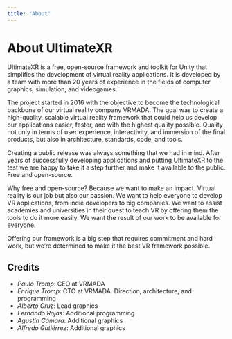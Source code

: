 ```yaml
---
title: "About"
---
```


# About UltimateXR

UltimateXR is a free, open-source framework and toolkit for Unity that simplifies the development of virtual reality applications. It is developed by a team with more than 20 years of experience in the fields of computer graphics, simulation, and videogames. 

The project started in 2016 with the objective to become the technological backbone of our virtual reality company VRMADA. The goal was to create a high-quality, scalable virtual reality framework that could help us develop our applications easier, faster, and with the highest quality possible. Quality not only in terms of user experience, interactivity, and immersion of the final products, but also in architecture, standards, code, and tools. 

Creating a public release was always something that we had in mind. After years of successfully developing applications and putting UltimateXR to the test we are happy to take it a step further and make it available to the public. Free and open-source. 

Why free and open-source? Because we want to make an impact. Virtual reality is our job but also our passion. We want to help everyone to develop VR applications, from indie developers to big companies. We want to assist academies and universities in their quest to teach VR by offering them the tools to do it more easily. We want the result of our work to be available for everyone. 

Offering our framework is a big step that requires commitment and hard work, but we’re determined to make it the best VR framework possible. 

## Credits

- *Paulo Tromp*: CEO at VRMADA 
- *Enrique Tromp*: CTO at VRMADA. Direction, architecture, and programming 
- *Alberto Cruz*: Lead graphics 
- *Fernando Rojas*: Additional programming 
- *Agustín Cámara*: Additional graphics 
- *Alfredo Gutiérrez*: Additional graphics
